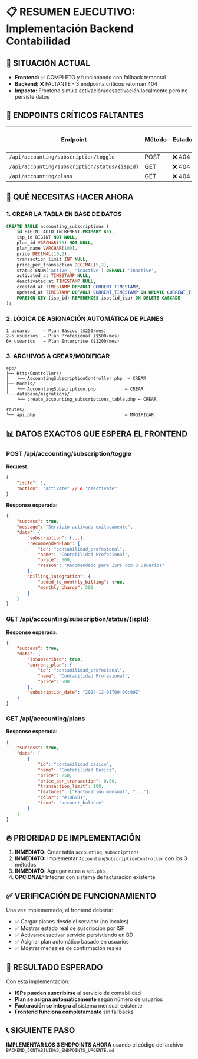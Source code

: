 # 📋 RESUMEN EJECUTIVO: Implementación Backend Contabilidad

## 🎯 SITUACIÓN ACTUAL
- **Frontend:** ✅ COMPLETO y funcionando con fallback temporal
- **Backend:** ❌ FALTANTE - 3 endpoints críticos retornan 404
- **Impacto:** Frontend simula activación/desactivación localmente pero no persiste datos

## 🚨 ENDPOINTS CRÍTICOS FALTANTES

| Endpoint | Método | Estado | Llamado desde Línea |
|----------|--------|--------|-------------------|
| `/api/accounting/subscription/toggle` | POST | ❌ 404 | 344 |
| `/api/accounting/subscription/status/{ispId}` | GET | ❌ 404 | 237 |
| `/api/accounting/plans` | GET | ❌ 404 | 127 |

## 🔧 QUÉ NECESITAS HACER AHORA

### 1. CREAR LA TABLA EN BASE DE DATOS
```sql
CREATE TABLE accounting_subscriptions (
    id BIGINT AUTO_INCREMENT PRIMARY KEY,
    isp_id BIGINT NOT NULL,
    plan_id VARCHAR(50) NOT NULL,
    plan_name VARCHAR(100),
    price DECIMAL(10,2),
    transaction_limit INT NULL,
    price_per_transaction DECIMAL(5,2),
    status ENUM('active', 'inactive') DEFAULT 'inactive',
    activated_at TIMESTAMP NULL,
    deactivated_at TIMESTAMP NULL,
    created_at TIMESTAMP DEFAULT CURRENT_TIMESTAMP,
    updated_at TIMESTAMP DEFAULT CURRENT_TIMESTAMP ON UPDATE CURRENT_TIMESTAMP,
    FOREIGN KEY (isp_id) REFERENCES isps(id_isp) ON DELETE CASCADE
);
```

### 2. LÓGICA DE ASIGNACIÓN AUTOMÁTICA DE PLANES
```
1 usuario     → Plan Básico ($250/mes)
2-5 usuarios  → Plan Profesional ($500/mes)  
6+ usuarios   → Plan Enterprise ($1200/mes)
```

### 3. ARCHIVOS A CREAR/MODIFICAR

```
app/
├── Http/Controllers/
│   └── AccountingSubscriptionController.php  ← CREAR
├── Models/
│   └── AccountingSubscription.php           ← CREAR
└── database/migrations/
    └── create_accounting_subscriptions_table.php ← CREAR

routes/
└── api.php                                  ← MODIFICAR
```

## 📊 DATOS EXACTOS QUE ESPERA EL FRONTEND

### POST /api/accounting/subscription/toggle
**Request:**
```json
{
    "ispId": 1,
    "action": "activate" // o "deactivate"
}
```

**Response esperada:**
```json
{
    "success": true,
    "message": "Servicio activado exitosamente",
    "data": {
        "subscription": {...},
        "recommendedPlan": {
            "id": "contabilidad_profesional",
            "name": "Contabilidad Profesional",
            "price": 500,
            "reason": "Recomendado para ISPs con 3 usuarios"
        },
        "billing_integration": {
            "added_to_monthly_billing": true,
            "monthly_charge": 500
        }
    }
}
```

### GET /api/accounting/subscription/status/{ispId}
**Response esperada:**
```json
{
    "success": true,
    "data": {
        "isSubscribed": true,
        "current_plan": {
            "id": "contabilidad_profesional",
            "name": "Contabilidad Profesional",
            "price": 500
        },
        "subscription_date": "2024-12-01T00:00:00Z"
    }
}
```

### GET /api/accounting/plans
**Response esperada:**
```json
{
    "success": true,
    "data": [
        {
            "id": "contabilidad_basico",
            "name": "Contabilidad Básica",
            "price": 250,
            "price_per_transaction": 0.50,
            "transaction_limit": 100,
            "features": ["Facturación mensual", "..."],
            "color": "#10B981",
            "icon": "account_balance"
        }
    ]
}
```

## 🔥 PRIORIDAD DE IMPLEMENTACIÓN

1. **INMEDIATO:** Crear tabla `accounting_subscriptions`
2. **INMEDIATO:** Implementar `AccountingSubscriptionController` con los 3 métodos
3. **INMEDIATO:** Agregar rutas a `api.php`
4. **OPCIONAL:** Integrar con sistema de facturación existente

## ✅ VERIFICACIÓN DE FUNCIONAMIENTO

Una vez implementado, el frontend debería:
- ✅ Cargar planes desde el servidor (no locales)
- ✅ Mostrar estado real de suscripción por ISP
- ✅ Activar/desactivar servicio persistiendo en BD
- ✅ Asignar plan automático basado en usuarios
- ✅ Mostrar mensajes de confirmación reales

## 🎯 RESULTADO ESPERADO

Con esta implementación:
- **ISPs pueden suscribirse** al servicio de contabilidad
- **Plan se asigna automáticamente** según número de usuarios
- **Facturación se integra** al sistema mensual existente
- **Frontend funciona completamente** sin fallbacks

## 📞 SIGUIENTE PASO

**IMPLEMENTAR LOS 3 ENDPOINTS AHORA** usando el código del archivo `BACKEND_CONTABILIDAD_ENDPOINTS_URGENTE.md`